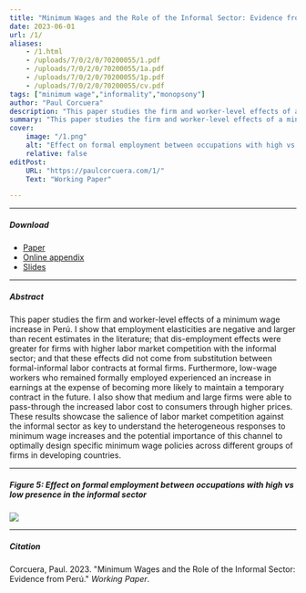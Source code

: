 ```yaml
---
title: "Minimum Wages and the Role of the Informal Sector: Evidence from Perú" 
date: 2023-06-01
url: /1/
aliases: 
    - /1.html
    - /uploads/7/0/2/0/70200055/1.pdf
    - /uploads/7/0/2/0/70200055/1a.pdf
    - /uploads/7/0/2/0/70200055/1p.pdf
    - /uploads/7/0/2/0/70200055/cv.pdf
tags: ["minimum wage","informality","monopsony"]
author: "Paul Corcuera"
description: "This paper studies the firm and worker-level effects of a minimum wage increase in Perú: the presence of the informal sector in the labor market is tighly connected to the heterogeneous effects of this policy." 
summary: "This paper studies the firm and worker-level effects of a minimum wage increase in Perú: the presence of the informal sector in the labor market is tighly connected to the heterogeneous effects of this policy." 
cover:
    image: "/1.png"
    alt: "Effect on formal employment between occupations with high vs low presence in the informal sector"
    relative: false
editPost:
    URL: "https://paulcorcuera.com/1/"
    Text: "Working Paper"

---
```


---

##### Download

- [Paper](/1.pdf)
- [Online appendix](/1a.pdf)
- [Slides](/1slides.pdf)

---

##### Abstract

This paper studies the firm and worker-level effects of a minimum wage increase in Perú. I show that employment elasticities are negative and larger than recent estimates in the literature; that dis-employment effects were greater for firms with higher labor market competition with the informal sector; and that these effects did not come from substitution between formal-informal labor contracts at formal firms. Furthermore, low-wage workers who remained formally employed experienced an increase in earnings at the expense of becoming more likely to maintain a temporary contract in the future. I also show that medium and large firms were able to pass-through the increased labor cost to consumers through higher prices. These results showcase the salience of labor market competition against the informal sector as key to understand the heterogeneous responses to minimum wage increases and the potential importance of this channel	 to optimally design specific minimum wage policies across different groups of firms in developing countries. 

---

##### Figure 5: Effect on formal employment between occupations with high vs low presence in the informal sector

![](/1f.png)

---

##### Citation

Corcuera, Paul. 2023. "Minimum Wages and the Role of the Informal Sector: Evidence from Perú." *Working Paper*.

